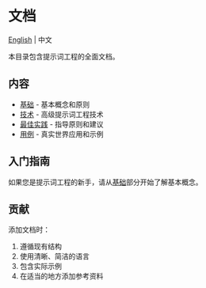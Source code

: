 # 文档

[English](README.md) | 中文

本目录包含提示词工程的全面文档。

## 内容

- [基础](./basics/) - 基本概念和原则
- [技术](./techniques/) - 高级提示词工程技术
- [最佳实践](./best-practices/) - 指导原则和建议
- [用例](./use-cases/) - 真实世界应用和示例

## 入门指南

如果您是提示词工程的新手，请从[基础](./basics/)部分开始了解基本概念。

## 贡献

添加文档时：
1. 遵循现有结构
2. 使用清晰、简洁的语言
3. 包含实际示例
4. 在适当的地方添加参考资料
